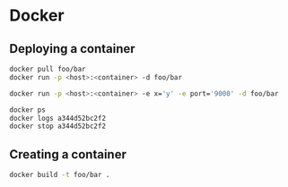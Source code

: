 # Docker

## Deploying a container

```sh
docker pull foo/bar
docker run -p <host>:<container> -d foo/bar
```

```sh
docker run -p <host>:<container> -e x='y' -e port='9000' -d foo/bar
```

```sh
docker ps
docker logs a344d52bc2f2
docker stop a344d52bc2f2
```

## Creating a container

```sh
docker build -t foo/bar .
```

